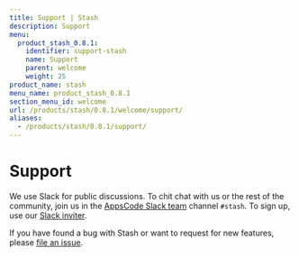 ```yaml
---
title: Support | Stash
description: Support
menu:
  product_stash_0.8.1:
    identifier: support-stash
    name: Support
    parent: welcome
    weight: 25
product_name: stash
menu_name: product_stash_0.8.1
section_menu_id: welcome
url: /products/stash/0.8.1/welcome/support/
aliases:
  - /products/stash/0.8.1/support/
---
```

# Support

We use Slack for public discussions. To chit chat with us or the rest of the community, join us in the [AppsCode Slack team](https://appscode.slack.com/messages/C8NCX6N23/details/) channel `#stash`. To sign up, use our [Slack inviter](https://slack.appscode.com/).

If you have found a bug with Stash or want to request for new features, please [file an issue](https://github.com/appscode/stash/issues/new).
